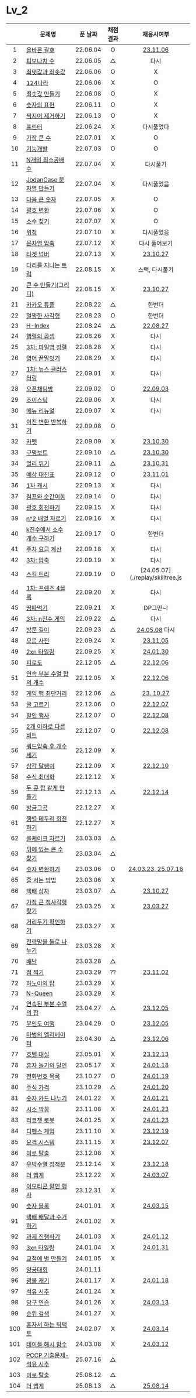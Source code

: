 # Lv_2

|     | 문제명                                           | 푼 날짜  | 채점 결과 |                   재응시여부                   |
| :-: | ------------------------------------------------ | :------: | :-------: | :--------------------------------------------: |
|  1  | [올바른 괄호](./rightBracket.js)                 | 22.06.04 |     O     |      [23.11.06](./replay/rightBracket.js)      |
|  2  | [피보나치 수](./fibonachi.js)                    | 22.06.05 |     △     |                      다시                      |
|  3  | [최댓값과 최솟값](./maxAndMin.js)                | 22.06.06 |     O     |                       X                        |
|  4  | [124나라](./oneTwoFour.js)                       | 22.06.06 |     X     |                       O                        |
|  5  | [최솟값 만들기](./accMin.js)                     | 22.06.08 |     O     |                       X                        |
|  6  | [숫자의 표현](./expressionNumber.js)             | 22.06.11 |     O     |                       X                        |
|  7  | [짝지어 제거하기](./mateRemove.js)               | 22.06.13 |     O     |                       X                        |
|  8  | [프린터](./printer.js)                           | 22.06.24 |     X     |                   다시풀었다                   |
|  9  | [가장 큰 수](./greatestNumber.js)                | 22.07.01 |     X     |                       O                        |
| 10  | [기능개발](./functionDev.js)                     | 22.07.03 |     O     |                       O                        |
| 11  | [N개의 최소공배수](./nlcm.js)                    | 22.07.04 |     X     |                    다시풀기                    |
| 12  | [JodanCase 문자열 만들기](./jadenCaseString.js)  | 22.07.04 |     X     |                   다시풀었음                   |
| 13  | [다음 큰 숫자](./nextBIgNumber.js)               | 22.07.05 |     X     |                       O                        |
| 14  | [괄호 변환](./changeBracket.js)                  | 22.07.06 |     X     |                       O                        |
| 15  | [소수 찾기](./findPrime.js)                      | 22.07.07 |     X     |                       O                        |
| 16  | [위장](./camouflage.js)                          | 22.07.10 |     X     |                   다시풀었음                   |
| 17  | [문자열 압축](./stringCompression.js)            | 22.07.12 |     X     |                 다시 풀어보기                  |
| 18  | [타겟 넘버](./targetNumber.js)                   | 22.07.13 |     X     |      [23.10.27](./replay/targetNumber.js)      |
| 19  | [다리를 지나는 트럭](./passingTruck.js)          | 22.08.15 |     X     |                 스택, 다시풀기                 |
| 20  | [큰 수 만들기(그리디)](./makeBigNumber.js)       | 22.08.15 |     X     |      [23.10.27](./replay/makeBigNums.js)       |
| 21  | [카카오 튜플](./tuple.js)                        | 22.08.22 |     △     |                     한번더                     |
| 22  | [멀쩡한 사각형](./rightRect.js)                  | 22.08.23 |     O     |                     한번더                     |
| 23  | [H-Index](./hindex.js)                           | 22.08.24 |     △     |       [22.08.27](./replay/hindex_re.js)        |
| 24  | [행렬의 곱셈](./matrixMultiple.js)               | 22.08.26 |     X     |                      다시                      |
| 25  | [3차: 파일명 정렬](./sortFileName.js)            | 22.08.28 |     X     |                      다시                      |
| 26  | [영어 끝말잇기](./englishEnd.js)                 | 22.08.29 |     X     |                      다시                      |
| 27  | [1차: 뉴스 클러스터링](./newCluster.js)          | 22.09.01 |     X     |                      다시                      |
| 28  | [오픈채팅방](./openChat.js)                      | 22.09.02 |     O     |      [22.09.03](./replay/openChat_re.js)       |
| 29  | [조이스틱](./joystick.js)                        | 22.09.06 |     X     |                      다시                      |
| 30  | [메뉴 리뉴얼](./menuRenew.js)                    | 22.09.07 |     X     |                      다시                      |
| 31  | [이진 변환 반복하기](./binaryRepeat.js)          | 22.09.08 |     O     |                                                |
| 32  | [카펫](./carpet.js)                              | 22.09.09 |     X     |         [23.10.30](./replay/carpet.js)         |
| 33  | [구명보트](./lifeboat.js)                        | 22.09.10 |     △     |        [23.10.30](./replay/lifeboat.js)        |
| 34  | [멀리 뛰기](./longJump.js)                       | 22.09.11 |     △     |        [23.10.31](./replay/longJump.js)        |
| 35  | [예상 대진표](./predict.js)                      | 22.09.12 |     O     |        [23.11.01](./replay/predict.js)         |
| 36  | [1차 캐시](./cash.js)                            | 22.09.13 |     X     |                      다시                      |
| 37  | [점프와 순간이동](./jumpAndMove.js)              | 22.09.14 |     O     |                      다시                      |
| 38  | [괄호 회전하기](./spinBrackets.js)               | 22.09.15 |     X     |                      다시                      |
| 39  | [n^2 배열 자르기](./arrayCutting.js)             | 22.09.16 |     X     |                      다시                      |
| 40  | [k진수에서 소수 개수 구하기](./findPrimeNums.js) | 22.09.17 |     O     |                     한번더                     |
| 41  | [주차 요금 계산](./parkingFee.js)                | 22.09.18 |     X     |                      다시                      |
| 42  | [3차: 압축](./compression.js)                    | 22.09.19 |     X     |                      다시                      |
| 43  | [스킬 트리](./skilltree.js)                      | 22.09.19 |     O     |        [24.05.07](./replay/skilltree.js        |
| 44  | [1차: 프렌즈 4블록](./friendsBlock.js)           | 22.09.20 |     X     |                      다시                      |
| 45  | [땅따먹기](./landwin.js)                         | 22.09.21 |     X     |                    DP그만~!                    |
| 46  | [3차: n진수 게임](./nthGame.js)                  | 22.09.22 |     △     |                      다시                      |
| 47  | [방문 길이](./visitLength.js)                    | 22.09.23 |     △     |   [24.05.08](./replay/visitedLength.js) 다시   |
| 48  | [모음 사전](./vowelDict.js)                      | 22.09.24 |     X     |       [23.11.05](./replay/vowelDict.js)        |
| 49  | [2xn 타일링](./2xnTile.js)                       | 22.09.25 |     X     |        [24.01.30](./replay/2xnTile.js)         |
| 50  | [피로도](./tiredness.js)                         | 22.12.05 |     △     |       [22.12.06](./replay/tiredness.js)        |
| 51  | [연속 부분 수열 합의 개수](./continuousPart.js)  | 22.12.05 |     X     |     [22.12.06](./replay/continuousPart.js)     |
| 52  | [게임 맵 최단거리](./gameMapShort.js)            | 22.12.06 |     △     |     [23. 10.27](./replay/gameMapShort.js)      |
| 53  | [귤 고르기](./choiceTangerine.js)                | 22.12.06 |     O     |    [22.12.07](./replay/choiceTangerine.js)     |
| 54  | [할인 행사](./discount.js)                       | 22.12.07 |     O     |        [22.12.08](./replay/discount.js)        |
| 55  | [2개 이하로 다른 비트](./under2diffBit.js)       | 22.12.07 |     O     |     [22.12.08](./replay/under2diffBit.js)      |
| 56  | [쿼드압축 후 개수 세기](./quadCompression.js)    | 22.12.09 |     X     |
| 57  | [삼각 달팽이](./triSnail.js)                     | 22.12.09 |     X     |        [22.12.10](./replay/triSnail.js)        |
| 58  | [수식 최대화](./maxOperator.js)                  | 22.12.12 |     X     |
| 59  | [두 큐 합 같게 만들기](./twoQueue.js)            | 22.12.13 |     △     |        [22.12.14](./replay/twoQueue.js)        |
| 60  | [방금그곡](./thatSong.js)                        | 22.12.27 |     X     |
| 61  | [행렬 테두리 회전하기](./matrixTurn.js)          | 22.12.27 |     X     |
| 62  | [롤케이크 자르기](./cutRollcake.js)              | 23.03.03 |     △     |
| 63  | [뒤에 있는 큰 수 찾기](./findBehindNums.js)      | 23.03.04 |     △     |
| 64  | [숫자 변환하기](./changetheNum.js)               | 23.03.06 |     O     | [24.03.23, 25.07.16](./replay/changetheNum.js) |
| 65  | [줄 서는 방법](./howtoLine.js)                   | 23.03.06 |     X     |
| 66  | [택배 상자](./parcelBox.js)                      | 23.03.07 |     △     |       [23.10.27](./replay/parcelBox.js)        |
| 67  | [가장 큰 정사각형 찾기](./findSquare.js)         | 23.03.25 |     X     |       [23.03.27](./replay/findSquare.js)       |
| 68  | [거리두기 확인하기](./checkDistance.js)          | 23.03.27 |     X     |
| 69  | [전력망을 둘로 나누기](./powerDivision.js)       | 23.03.28 |     X     |
| 70  | [배달](./delivery.js)                            | 23.03.28 |     △     |
| 71  | [점 찍기](./drawDot.js)                          | 23.03.29 |    ??     |        [23.11.02](./replay/drawDot.js)         |
| 72  | [하노이의 탑](./hanoi.js)                        | 23.03.29 |     X     |
| 73  | [N-Queen](./nQueen.js)                           | 23.03.29 |     X     |
| 74  | [연속된 부분 수열의 합](.sequenceSum.js)         | 23.04.27 |     △     |      [23.12.05](./replay/sequenceSum.js)       |
| 75  | [무인도 여행](./island.js)                       | 23.04.29 |     O     |         [23.12.05](./replay/island.js)         |
| 76  | [마법의 엘리베이터](./elevator.js)               | 23.04.30 |     △     |        [23.12.06](./replay/elevator.js)        |
| 77  | [호텔 대실](./hotel.js)                          | 23.05.01 |     X     |         [23.12.13](./replay/hotel.js)          |
| 78  | [혼자 놀기의 달인](./alonePlay.js)               | 23.05.17 |     X     |       [24.01.18](./replay/alonePlay.js)        |
| 79  | [전화번호 목록](./telList.js)                    | 23.10.27 |     O     |        [24.01.19](./replay/telList.js)         |
| 80  | [주식 가격](./stockPrice.js)                     | 23.10.29 |     △     |       [24.01.20](./replay/stockPrice.js)       |
| 81  | [숫자 카드 나누기](./divideNumCard.js)           | 24.01.22 |     X     |     [24.01.21](./replay/divideNumCard.js)      |
| 82  | [시소 짝꿍](./playPartner.js)                    | 23.11.08 |     X     |      [24.01.23](./replay/playPartner.js)       |
| 83  | [리코쳇 로봇](./robot.js)                        | 24.01.25 |     X     |         [24.01.23](./replay/robot.js)          |
| 84  | [디펜스 게임](./defence.js)                      | 23.11.10 |     X     |        [23.12.19](./replay/defence.js)         |
| 85  | [요격 시스템](./system.js)                       | 23.11.15 |     X     |         [23.12.07](./replay/system.js)         |
| 86  | [미로 탈출](./miro.js)                           | 23.12.08 |     X     |
| 87  | [우박수열 정적분](./math.js)                     | 23.12.14 |     X     |          [23.12.18](./replay/math.js)          |
| 88  | [더 맵게](./spicy.js)                            | 23.12.22 |     X     |         [24.03.07](./replay/spicy.js)          |
| 89  | [이모티콘 할인 행사](./emoji.js)                 | 23.12.31 |     X     |
| 90  | [숫자 블록](./numsBlock.js)                      | 24.01.01 |     X     |       [24.03.15](./replay/numsBlock.js)        |
| 91  | [택배 배달과 수거하기](./deliveryPick.js)        | 24.01.02 |     X     |
| 92  | [과제 진행하기](./assignment.js)                 | 24.01.03 |     X     |          [24.01.12](./assignment.js)           |
| 93  | [3xn 타일링](./3xn.js)                           | 24.01.04 |     X     |          [24.01.31](./replay/3xn.js)           |
| 94  | [교점에 별 만들기](./crossStar.js)               | 24.01.05 |     X     |
| 95  | [양궁대회](./archery.js)                         | 24.01.11 |
| 96  | [광물 캐기](./takeMineral.js)                    | 24.01.17 |     X     |      [24.01.18](./replay/takeMineral.js)       |
| 97  | [석유 시추](./oil.js)                            | 24.01.24 |     X     |
| 98  | [당구 연습](./billiard.js)                       | 24.01.26 |     X     |        [24.03.13](./replay/billiard.js)        |
| 99  | [순위 검색](./search.js)                         | 24.01.27 |     X     |
| 100 | [혼자서 하는 틱택토](./alone.js)                 | 24.02.07 |     X     |         [24.03.14](./replay/alone.js)          |
| 101 | [테이블 해시 함수](./tableHash.js)               | 24.03.08 |     X     |           [24.03.12](./tableHash.js)           |
| 102 | [PCCP 기출문제- 석유 시추](./oilDrilling.js)     | 25.07.16 |     △     |
| 103 | [미로 탈출](./escapeMiro.js)                     | 25.08.12 |     △     |
| 104 | [더 맵게](./moreSpicy.js)                        | 25.08.13 |     △     |       [25.08.14](./replay/moreSpicy.js)        |
